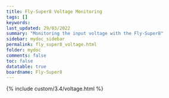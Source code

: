 ```yaml
---
title: Fly-Super8 Voltage Monitoring
tags: []
keywords: 
last_updated: 29/03/2022
summary: "Monitoring the input voltage with the Fly-Super8"
sidebar: mydoc_sidebar
permalink: fly_super8_voltage.html
folder: mydoc
comments: false
toc: false
datatable: true
boardname: Fly-Super8
---
```


{% include custom/3.4/voltage.html %}  
